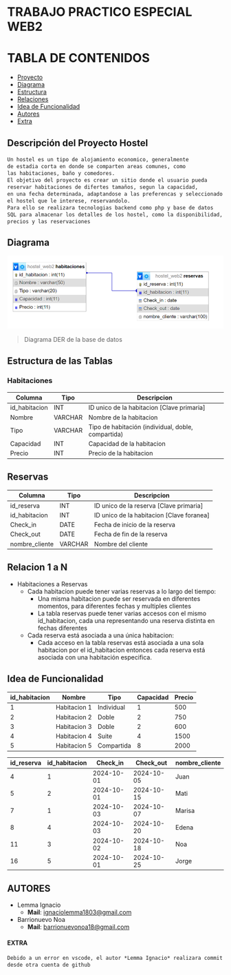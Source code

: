 # TRABAJO PRACTICO ESPECIAL WEB2

# TABLA DE CONTENIDOS
 - [Proyecto](#descripción-del-proyecto-hostel)
 - [Diagrama](#diagrama)
 - [Estructura](#estructura-de-las-tablas)
 - [Relaciones](#relacion-1-a-n)
 - [Idea de Funcionalidad](#idea-de-funcionalidad)
 - [Autores](#autores)
 - [Extra](#extra)

## Descripción del Proyecto Hostel

    Un hostel es un tipo de alojamiento economico, generalmente
    de estadia corta en donde se comparten areas comunes, como
    las habitaciones, baño y comedores.
    El objetivo del proyecto es crear un sitio donde el usuario pueda
    reservar habitaciones de difertes tamaños, segun la capacidad,
    en una fecha determinada, adaptandose a las preferencas y seleccionado
    el hostel que le interese, reservandolo.
    Para ello se realizara tecnologias backend como php y base de datos
    SQL para almacenar los detalles de los hostel, como la disponibilidad,
    precios y las reservaciones

## Diagrama

![Diagrama DER de la base de datos](./img/DER/diagrama_entrega1.png)

> Diagrama DER de la base de datos

## Estructura de las Tablas

### Habitaciones

| Columna       | Tipo     | Descripcion                                        |
|---------------|----------|--------------------------------------------------  |
| id_habitacion | INT      | ID unico de la habitacion [Clave primaria]         |
| Nombre        | VARCHAR  | Nombre de la habitacion                            |
| Tipo          | VARCHAR  | Tipo de habitación (individual, doble, compartida) |
| Capacidad     | INT      | Capacidad de la habitacion                         |
| Precio        | INT      | Precio de la habitacion                            |

## Reservas

| Columna       | Tipo     | Descripcion                                            |
|---------------|----------|--------------------------------------------------------|
| id_reserva    | INT      | ID unico de la reserva [Clave primaria]                |
| id_habitacion | INT      | ID unico de la habitacion [Clave foranea]              |
| Check_in      | DATE     | Fecha de inicio de la reserva                          |
| Check_out     | DATE     | Fecha de fin de la reserva                             |
| nombre_cliente| VARCHAR  | Nombre del cliente                                     |

## Relacion 1 a N

- Habitaciones a Reservas
    - Cada habitacion puede tener varias reservas a lo largo del tiempo:
        - Una misma habitacion puede ser reservada en diferentes momentos, para diferentes fechas y multiples clientes
        - La tabla reservas puede tener varias accesos con el mismo id_habitacion, cada una representando una reserva distinta en fechas diferentes
    - Cada reserva está asociada a una única habitacion:
        - Cada acceso en la tabla reservas está asociada a una sola habitacion por el id_habitacion entonces cada reserva está asociada con una  habitación especifica.

## Idea de Funcionalidad
  
| id_habitacion | Nombre       | Tipo       | Capacidad | Precio |
|---------------|--------------|------------|-----------|--------|
| 1             | Habitacion 1 | Individual | 1         | 500    |
| 2             | Habitacion 2 | Doble      | 2         | 750    |
| 3             | Habitacion 3 | Doble      | 2         | 600    |
| 4             | Habitacion 4 | Suite      | 4         | 1500   |
| 5             | Habitacion 5 | Compartida | 8         | 2000   | 

| id_reserva | id_habitacion | Check_in    | Check_out | nombre_cliente  |
|------------|---------------|-------------|-----------|-----------------|
| 4          | 1              | 2024-10-01 | 2024-10-05 | Juan           |
| 5          | 2              | 2024-10-01 | 2024-10-15 | Mati           |
| 7          | 1              | 2024-10-03 | 2024-10-07 | Marisa         |
| 8          | 4              | 2024-10-03 | 2024-10-20 | Edena          |
| 11         | 3              | 2024-10-02 | 2024-10-18 | Noa            |
| 16         | 5              | 2024-10-01 | 2024-10-25 | Jorge          |

## AUTORES

- Lemma Ignacio
    - **Mail**: ignaciolemma1803@gmail.com
- Barrionuevo Noa
    - **Mail**: barrionuevonoa18@gmail.com


#### EXTRA
    
    Debido a un error en vscode, el autor *Lemma Ignacio* realizara commit desde otra cuenta de github
